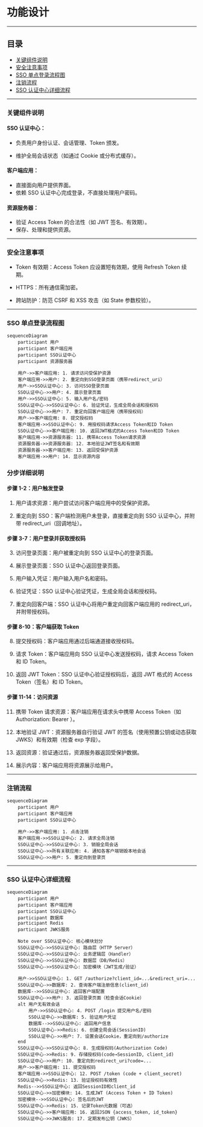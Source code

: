 # 功能设计

---

## 目录

-   [关键组件说明](#关键组件说明)
-   [安全注意事项](#安全注意事项)
-   [SSO 单点登录流程图](#sso-单点登录流程图)
-   [注销流程](#注销流程)
-   [SSO 认证中心详细流程](#sso-认证中心详细流程)

---

### 关键组件说明

#### SSO 认证中心：

-   负责用户身份认证、会话管理、Token 颁发。

-   维护全局会话状态（如通过 Cookie 或分布式缓存）。

#### 客户端应用：

-   直接面向用户提供界面。
-   依赖 SSO 认证中心完成登录，不直接处理用户密码。

#### 资源服务器：

-   验证 Access Token 的合法性（如 JWT 签名、有效期）。
-   保存、处理和提供资源。

---

### 安全注意事项

-   Token 有效期：Access Token 应设置短有效期，使用 Refresh Token 续期。

-   HTTPS：所有通信需加密。

-   跨站防护：防范 CSRF 和 XSS 攻击（如 State 参数校验）。

---

### SSO 单点登录流程图

```mermaid
sequenceDiagram
    participant 用户
    participant 客户端应用
    participant SSO认证中心
    participant 资源服务器

    用户->>客户端应用: 1. 请求访问受保护资源
    客户端应用->>用户: 2. 重定向到SSO登录页面（携带redirect_uri）
    用户->>SSO认证中心: 3. 访问SSO登录页面
    SSO认证中心->>用户: 4. 展示登录页面
    用户->>SSO认证中心: 5. 输入用户名/密码
    SSO认证中心->>SSO认证中心: 6. 验证凭证，生成全局会话和授权码
    SSO认证中心->>用户: 7. 重定向回客户端应用（携带授权码）
    用户->>客户端应用: 8. 提交授权码
    客户端应用->>SSO认证中心: 9. 用授权码请求Access Token和ID Token
    SSO认证中心->>客户端应用: 10. 返回JWT格式的Access Token和ID Token
    客户端应用->>资源服务器: 11. 携带Access Token请求资源
    资源服务器->>资源服务器: 12. 本地验证JWT签名和有效期
    资源服务器->>客户端应用: 13. 返回受保护资源
    客户端应用->>用户: 14. 显示资源内容
```

### 分步详细说明

#### 步骤 1-2：用户触发登录

1. 用户请求资源：用户尝试访问客户端应用中的受保护资源。

2. 重定向到 SSO：客户端检测用户未登录，直接重定向到 SSO 认证中心，并附带 redirect_uri（回调地址）。

#### 步骤 3-7：用户登录并获取授权码

3. 访问登录页面：用户被重定向到 SSO 认证中心的登录页面。

4. 展示登录页面：SSO 认证中心返回登录页面。

5. 用户输入凭证：用户输入用户名和密码。

6. 验证凭证：SSO 认证中心验证凭证，生成全局会话和授权码。

7. 重定向回客户端：SSO 认证中心将用户重定向回客户端应用的 redirect_uri，并附带授权码。

#### 步骤 8-10：客户端获取 Token

8. 提交授权码：客户端应用通过后端通道接收授权码。

9. 请求 Token：客户端应用向 SSO 认证中心发送授权码，请求 Access Token 和 ID Token。

10. 返回 JWT Token：SSO 认证中心验证授权码后，返回 JWT 格式的 Access Token（签名）和 ID Token。

#### 步骤 11-14：访问资源

11. 携带 Token 请求资源：客户端应用在请求头中携带 Access Token（如 Authorization: Bearer <token>）。

12. 本地验证 JWT：资源服务器自行验证 JWT 的签名（使用预置公钥或动态获取 JWKS）和有效期（检查 exp 字段）。

13. 返回资源：验证通过后，资源服务器返回受保护数据。

14. 展示内容：客户端应用将资源展示给用户。

---

### 注销流程

```mermaid
sequenceDiagram
    participant 用户
    participant 客户端应用
    participant SSO认证中心

    用户->>客户端应用: 1. 点击注销
    客户端应用->>SSO认证中心: 2. 请求全局注销
    SSO认证中心->>SSO认证中心: 3. 销毁全局会话
    SSO认证中心->>所有关联应用: 4. 通知各客户端销毁本地会话
    SSO认证中心->>用户: 5. 重定向到登录页
```

---

### SSO 认证中心详细流程

```mermaid
sequenceDiagram
    participant 用户
    participant 客户端应用
    participant SSO认证中心
    participant 数据库
    participant Redis
    participant JWKS服务

    Note over SSO认证中心: 核心模块划分
    SSO认证中心->>SSO认证中心: 路由层（HTTP Server）
    SSO认证中心->>SSO认证中心: 业务逻辑层（Handler）
    SSO认证中心->>SSO认证中心: 数据层（DB/Redis）
    SSO认证中心->>SSO认证中心: 加密模块（JWT生成/验证）

    用户->>SSO认证中心: 1. GET /authorize?client_id=...&redirect_uri=...
    SSO认证中心->>数据库: 2. 查询客户端注册信息(client_id)
    数据库-->>SSO认证中心: 返回客户端配置
    SSO认证中心->>用户: 3. 返回登录页面（检查会话Cookie）
    alt 用户无有效会话
        用户->>SSO认证中心: 4. POST /login 提交用户名/密码
        SSO认证中心->>数据库: 5. 验证用户凭证
        数据库-->>SSO认证中心: 返回用户信息
        SSO认证中心->>Redis: 6. 创建全局会话(SessionID)
        SSO认证中心->>用户: 7. 设置会话Cookie，重定向到/authorize
    end
    SSO认证中心->>SSO认证中心: 8. 生成授权码(Authorization Code)
    SSO认证中心->>Redis: 9. 存储授权码(code→SessionID, client_id)
    SSO认证中心->>用户: 10. 重定向到redirect_uri?code=...
    用户->>客户端应用: 11. 提交授权码
    客户端应用->>SSO认证中心: 12. POST /token (code + client_secret)
    SSO认证中心->>Redis: 13. 验证授权码有效性
    Redis-->>SSO认证中心: 返回SessionID和client_id
    SSO认证中心->>加密模块: 14. 生成JWT (Access Token + ID Token)
    加密模块-->>SSO认证中心: 签名后的JWT
    SSO认证中心->>Redis: 15. 记录Token元数据（可选）
    SSO认证中心->>客户端应用: 16. 返回JSON {access_token, id_token}
    SSO认证中心->>JWKS服务: 17. 定期发布公钥（JWKS）

```
